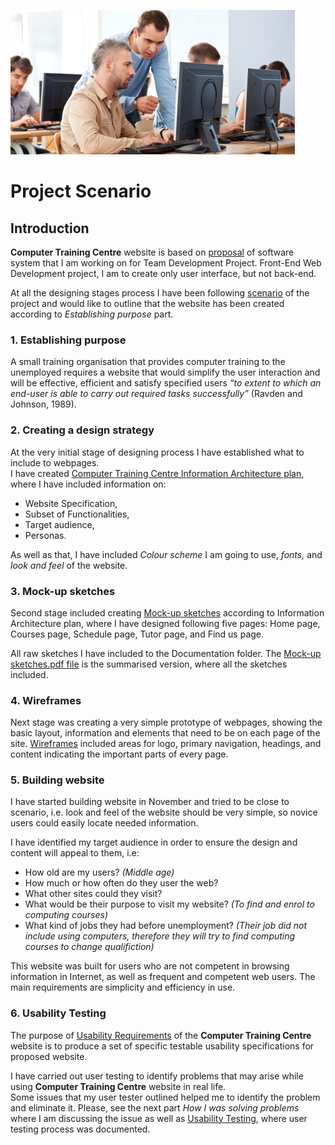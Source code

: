 
![Tutor](./images/training-centre.jpg)

# Project Scenario

## Introduction

**Computer Training Centre** website is based on [proposal](https://github.com/AnjelaMikhaylova/training-centre/blob/master/documentation/Class%20Registration%20System.pdf) of 
software system that I am working on for Team Development Project. Front-End Web Development project, I am to create only user interface, but not back-end. 

At all the designing stages process I have been following [scenario](https://github.com/AnjelaMikhaylova/training-centre/blob/master/documentation/Computer%20Training%20Centre%20Scenario.pdf) 
of the project and would like to outline that the website has been created according to _Establishing purpose_ part.

### **1. Establishing purpose**

A small training organisation that provides computer training to the unemployed requires a website that 
would simplify the user interaction and will be effective, efficient and satisfy specified users 
_“to extent to which an end-user is able to carry out required tasks successfully”_ (Ravden and Johnson, 1989).

### **2. Creating a design strategy**

At the very initial stage of designing process I have established what to include to webpages.  
I have created [Computer Training Centre Information Architecture plan,](https://github.com/AnjelaMikhaylova/training-centre/blob/master/documentation/Computer%20Training%20Centre%20Scenario.pdf) 
where I have included information on:
* Website Specification,
* Subset of Functionalities, 
* Target audience, 
* Personas.  

As well as that, I have included _Colour scheme_ I am going to use, _fonts,_ and _look and feel_ of the website.

### **3. Mock-up sketches**

Second stage included creating [Mock-up sketches](https://github.com/Anjela-Mikhaylova/assignment2/blob/master/documentation/Mock-up%20sketches.pdf) according to Information Architecture plan, 
where I have designed following five pages: Home page, Courses page, Schedule page, Tutor page, and Find us page.  

All raw sketches I have included to the Documentation folder. The [Mock-up sketches.pdf file](https://github.com/AnjelaMikhaylova/training-centre/blob/master/documentation/Mock-up%20%20sketches.pdf) 
is the summarised version, where all the sketches included.

### **4. Wireframes**

Next stage was creating a very simple prototype of webpages, showing the basic layout, information and elements 
that need to be on each page of the site.  [Wireframes](https://anjelamikhaylova.github.io/training-centre/wireframe/homepage.html) 
included areas for logo, primary navigation, headings, and content indicating the important parts of every page.

### **5. Building website**

I have started building website in November and tried to be close to scenario, i.e. look and feel of the website 
should be very simple, so novice users could easily locate needed information. 

I have identified my target audience in order to ensure the design and content will appeal to them, i.e:

* How old are my users? _(Middle age)_
* How much or how often do they user the web?
* What other sites could they visit?
* What would be their purpose to visit my website? _(To find and enrol to computing courses)_
* What kind of jobs they had before unemployment? _(Their job did not include using computers, therefore they will try 
to find computing courses to change qualifiction)_

This website was built for users who are not competent in browsing information in Internet, 
as well as frequent and competent web users.  The main requirements are simplicity and efficiency in use.

### **6. Usability Testing**

The purpose of [Usability Requirements](https://github.com/AnjelaMikhaylova/training-centre/blob/master/documentation/Usability%20Testing%20Documentation.pdf) 
of the **Computer Training Centre** website is to produce a set of specific testable usability specifications for proposed website.

I have carried out user testing to identify problems that may arise while using **Computer Training Centre** website in real life.  
Some issues that my user tester outlined helped me to identify the problem and eliminate it. Please, see the 
next part _How I was solving problems_ where I am discussing the issue as well as [Usability Testing](https://github.com/AnjelaMikhaylova/training-centre/blob/master/documentation/Usability%20Testing%20Documentation.pdf), 
where user testing process was documented.
